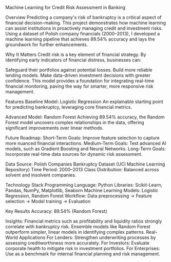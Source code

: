 Machine Learning for Credit Risk Assessment in Banking

Overview
Predicting a company's risk of bankruptcy is a critical aspect of financial decision-making. This project demonstrates how machine learning can assist institutions in proactively managing credit and investment risks. Using a dataset of Polish company financials (2000–2013), I developed a machine learning pipeline that achieves 89.54% accuracy and lays the groundwork for further enhancements.

Why It Matters
Credit risk is a key element of financial strategy. By identifying early indicators of financial distress, businesses can:

Safeguard their portfolios against potential losses.
Build more reliable lending models.
Make data-driven investment decisions with greater confidence.
This model provides a foundation for integrating real-time financial monitoring, paving the way for smarter, more responsive risk management.

Features
Baseline Model: Logistic Regression
An explainable starting point for predicting bankruptcy, leveraging core financial metrics.

Advanced Model: Random Forest
Achieving 89.54% accuracy, the Random Forest model uncovers complex relationships in the data, offering significant improvements over linear methods.

Future Roadmap:
Short-Term Goals: Improve feature selection to capture more nuanced financial interactions.
Medium-Term Goals: Test advanced AI models, such as Gradient Boosting and Neural Networks.
Long-Term Goals: Incorporate real-time data sources for dynamic risk assessment.

Data
Source: Polish Companies Bankruptcy Dataset (UCI Machine Learning Repository)
Time Period: 2000–2013
Class Distribution: Balanced across solvent and insolvent companies.

Technology Stack
Programming Language: Python
Libraries: Scikit-Learn, Pandas, NumPy, Matplotlib, Seaborn
Machine Learning Models: Logistic Regression, Random Forest
Workflow: Data preprocessing → Feature selection → Model training → Evaluation

Key Results
Accuracy: 89.54% (Random Forest)

Insights:
Financial metrics such as profitability and liquidity ratios strongly correlate with bankruptcy risk.
Ensemble models like Random Forest outperform simpler, linear models in identifying complex patterns.
Real-World Applications
For Lenders: Strengthen underwriting processes by assessing creditworthiness more accurately.
For Investors: Evaluate corporate health to mitigate risk in investment portfolios.
For Enterprises: Use as a benchmark for internal financial planning and risk management.
